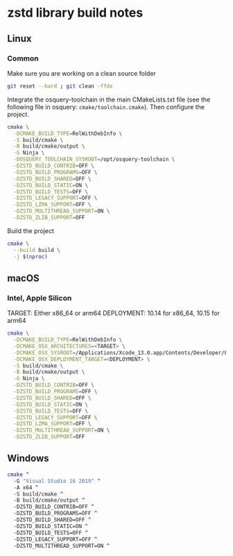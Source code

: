 # zstd library build notes

## Linux

### Common

Make sure you are working on a clean source folder

```bash
git reset --hard ; git clean -ffdx
```

Integrate the osquery-toolchain in the main CMakeLists.txt file (see the following file in osquery: `cmake/toolchain.cmake`). Then configure the project.

```sh
cmake \
  -DCMAKE_BUILD_TYPE=RelWithDebInfo \
  -S build/cmake \
  -B build/cmake/output \
  -G Ninja \
  -DOSQUERY_TOOLCHAIN_SYSROOT=/opt/osquery-toolchain \
  -DZSTD_BUILD_CONTRIB=OFF \
  -DZSTD_BUILD_PROGRAMS=OFF \
  -DZSTD_BUILD_SHARED=OFF \
  -DZSTD_BUILD_STATIC=ON \
  -DZSTD_BUILD_TESTS=OFF \
  -DZSTD_LEGACY_SUPPORT=OFF \
  -DZSTD_LZMA_SUPPORT=OFF \
  -DZSTD_MULTITHREAD_SUPPORT=ON \
  -DZSTD_ZLIB_SUPPORT=OFF
```

Build the project

```bash
cmake \
  --build build \
  -j $(nproc)
```

## macOS

### Intel, Apple Silicon

TARGET: Either x86_64 or arm64
DEPLOYMENT: 10.14 for x86_64, 10.15 for arm64

```sh
cmake \
  -DCMAKE_BUILD_TYPE=RelWithDebInfo \
  -DCMAKE_OSX_ARCHITECTURES=<TARGET> \
  -DCMAKE_OSX_SYSROOT=/Applications/Xcode_13.0.app/Contents/Developer/Platforms/MacOSX.platform/Developer/SDKs/MacOSX11.3.sdk \
  -DCMAKE_OSX_DEPLOYMENT_TARGET=<DEPLOYMENT> \
  -S build/cmake \
  -B build/cmake/output \
  -G Ninja \
  -DZSTD_BUILD_CONTRIB=OFF \
  -DZSTD_BUILD_PROGRAMS=OFF \
  -DZSTD_BUILD_SHARED=OFF \
  -DZSTD_BUILD_STATIC=ON \
  -DZSTD_BUILD_TESTS=OFF \
  -DZSTD_LEGACY_SUPPORT=OFF \
  -DZSTD_LZMA_SUPPORT=OFF \
  -DZSTD_MULTITHREAD_SUPPORT=ON \
  -DZSTD_ZLIB_SUPPORT=OFF
```

## Windows

```sh
cmake ^
  -G "Visual Studio 16 2019" ^
  -A x64 ^
  -S build/cmake ^
  -B build/cmake/output ^
  -DZSTD_BUILD_CONTRIB=OFF ^
  -DZSTD_BUILD_PROGRAMS=OFF ^
  -DZSTD_BUILD_SHARED=OFF ^
  -DZSTD_BUILD_STATIC=ON ^
  -DZSTD_BUILD_TESTS=OFF ^
  -DZSTD_LEGACY_SUPPORT=OFF ^
  -DZSTD_MULTITHREAD_SUPPORT=ON ^
```
